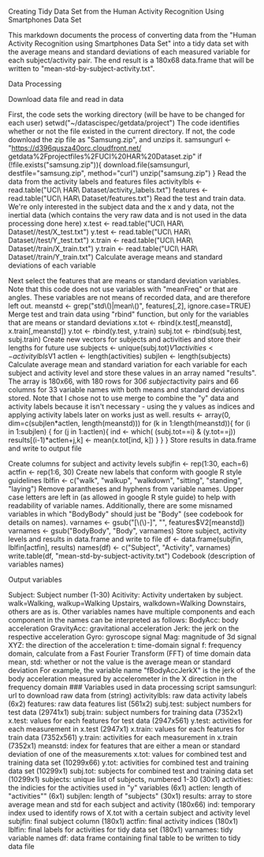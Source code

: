 Creating Tidy Data Set from the Human Activity Recognition Using Smartphones Data Set

This markdown documents the process of converting data from the "Human Activity Recognition using Smartphones Data Set" into a tidy data set with the average means and standard deviations of each measured variable for each subject/activity pair. The end result is a 180x68 data.frame that will be written to "mean-std-by-subject-activity.txt".

Data Processing

Download data file and read in data

First, the code sets the working directory (will be have to be changed for each user)
    setwd("~/datascispec/getdata/project")
The code identifies whether or not the file existed in the current directory. If not, the code download the zip file as "Samsung.zip", and unzips it.
    samsungurl <- "https://d396qusza40orc.cloudfront.net/
        getdata%2Fprojectfiles%2FUCI%20HAR%20Dataset.zip" 
    if (!file.exists("samsung.zip")){
        download.file(samsungurl, destfile="samsung.zip", method="curl")
        unzip("samsung.zip")
}
Read the data from the activity labels and features files
    activitylbls <- read.table("UCI\ HAR\ Dataset/activity_labels.txt")
    features <- read.table("UCI\ HAR\ Dataset/features.txt")
Read the test and train data. We're only interested in the subject data and the x and y data, not the inertial data (which contains the very raw data and is not used in the data processing done here)
    x.test <- read.table("UCI\ HAR\ Dataset//test/X_test.txt")
    y.test <- read.table("UCI\ HAR\ Dataset//test/Y_test.txt")
    x.train <- read.table("UCI\ HAR\ Dataset//train/X_train.txt")
    y.train <- read.table("UCI\ HAR\ Dataset//train/Y_train.txt")
Calculate average means and standard deviations of each variable

Next select the features that are means or standard deviation variables. Note that this code does not use variables with "meanFreq" or that are angles. These variables are not means of recorded data, and are therefore left out.
    meanstd <- grep("std\\()|mean\\()", features[,2], ignore.case=TRUE)
Merge test and train data using "rbind" function, but only for the variables that are means or standard deviations
    x.tot <- rbind(x.test[,meanstd], x.train[,meanstd])
    y.tot <- rbind(y.test, y.train)
    subj.tot <- rbind(subj.test, subj.train)
Create new vectors for subjects and activities and store their lengths for future use
    subjects <- unique(subj.tot)$V1
    activities <- activitylbls$V1
    actlen <- length(activities)
    subjlen <- length(subjects)
Calculate average mean and standard variation for each variable for each subject and activity level and store these values in an array named "results". The array is 180x66, with 180 rows for 30*6 subject*activity pairs and 66 columns for 33 variable names with both means and standard deviations stored. Note that I chose not to use merge to combine the "y" data and activity labels because it isn't necessary - using the y values as indices and applying activity labels later on works just as well.
    results <- array(0, dim=c(subjlen*actlen, length(meanstd)))
    for (k in 1:length(meanstd)){
        for (i in 1:subjlen) {
            for (j in 1:actlen){
                ind <- which( (subj.tot==i) & (y.tot==j))
                results[(i-1)*actlen+j,k] <- mean(x.tot[ind, k])
            }
        }
    }
Store results in data.frame and write to output file

Create columns for subject and activity levels
    subjfin <- rep(1:30, each=6)
    actfin <- rep(1:6, 30)
Create new labels that conform with google R style guidelines
    lblfin <- c("walk", "walkup", "walkdown", "sitting", "standing", "laying")
Remove parantheses and hyphens from variable names. Upper case letters are left in (as allowed in google R style guide) to help with readability of variable names. Additionally, there are some misnamed variables in which "BodyBody" should just be "Body" (see codebook for details on names).
    varnames <- gsub("[\\(\\)-]", "", features$V2[meanstd])
    varnames <- gsub("BodyBody", "Body", varnames)
Store subject, activity levels and results in data.frame and write to file
    df <- data.frame(subjfin, lblfin[actfin], results)
    names(df) <- c("Subject", "Activity", varnames)
    write.table(df, "mean-std-by-subject-activity.txt")
Codebook (description of variables names)

Output variables

Subject: Subject number (1-30)
Acitivity: Activity undertaken by subject. walk=Walking, walkup=Walking Upstairs, walkdown=Walking Downstairs, others are as is.
Other variables names have multiple components and each component in the names can be interpreted as follows:
BodyAcc: body acceleration
GravityAcc: gravitational acceleration
Jerk: the jerk on the respective acceleration
Gyro: gyroscope signal
Mag: magnitude of 3d signal
XYZ: the direction of the acceleration
t: time-domain signal
f: frequency domain, calculate from a Fast Fourier Transform (FFT) of time domain data
mean, std: whether or not the value is the average mean or standard deviation
For example, the variable name "fBodyAccJerkX" is the jerk of the body acceleration measured by accelerometer in the X direction in the frequency domain ### Variables used in data processing script
samsungurl: url to download raw data from (string)
activitylbls: raw data activity labels (6x2)
features: raw data features list (561x2)
subj.test: subject numbers for test data (29741x1)
subj.train: subject numbers for training data (7352x1)
x.test: values for each features for test data (2947x561)
y.test: activities for each measurement in x.test (2947x1)
x.train: values for each features for train data (7352x561)
y.train: activities for each measurement in x.train (7352x1)
meanstd: index for features that are either a mean or standard deviation of one of the measurements
x.tot: values for combined test and training data set (10299x66)
y.tot: activities for combined test and training data set (10299x1)
subj.tot: subjects for combined test and training data set (10299x1)
subjects: unique list of subjects, numbered 1-30 (30x1)
activities: the indicies for the activities used in "y" variables (6x1)
actlen: length of "activities"" (6x1)
subjlen: length of "subjects" (30x1)
results: array to store average mean and std for each subject and activity (180x66)
ind: temporary index used to identify rows of X.tot with a certain subject and activity level
subjfin: final subject column (180x1)
actfin: final activity indices (180x1)
lblfin: final labels for activities for tidy data set (180x1)
varnames: tidy variable names
df: data frame containing final table to be written to tidy data file
